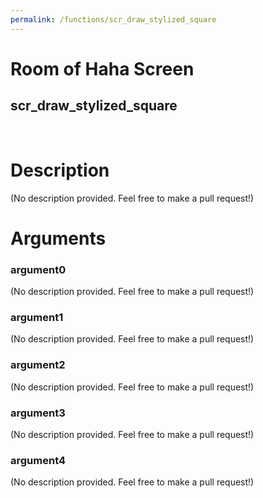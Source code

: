 ```yaml
---
permalink: /functions/scr_draw_stylized_square
---
```

# Room of Haha Screen  
## scr_draw_stylized_square  
&nbsp;  
# Description  
(No description provided. Feel free to make a pull request!) 
&nbsp;  
# Arguments
### argument0
(No description provided. Feel free to make a pull request!)
&nbsp;  
### argument1
(No description provided. Feel free to make a pull request!)
&nbsp;  
### argument2
(No description provided. Feel free to make a pull request!)
&nbsp;  
### argument3
(No description provided. Feel free to make a pull request!)
&nbsp;  
### argument4
(No description provided. Feel free to make a pull request!)
&nbsp;  


